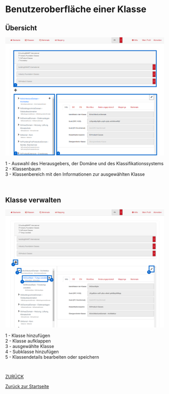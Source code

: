 # Benutzeroberfläche einer Klasse

## Übersicht
![Klassenansicht](../Bilder/UI/UIKlassenansicht.png)

1 - Auswahl des Herausgebers, der Domäne und des Klassifikationssystems <br>
2 - Klassenbaum <br>
3 - Klassenbereich mit den Informationen zur ausgewählten Klasse <br>

<br>

## Klasse verwalten

![Klassendetails](../Bilder/UI/UIKlassendetails.png)

1 - Klasse hinzufügen<br>
2 - Klasse aufklappen<br>
3 - ausgewählte Klasse<br>
4 - Subklasse hinzufügen<br>
5 - Klassendetails bearbeiten oder speichern<br>

<br>


[ZURÜCK](2.3.0_UI.md)

[Zurück zur Startseite](https://bimeta-steuerkreis.github.io/Anwenderhilfe/)

